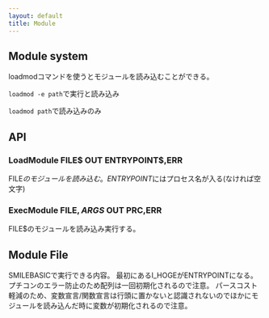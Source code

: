```yaml
---
layout: default
title: Module
---
```


## Module system
loadmodコマンドを使うとモジュールを読み込むことができる。


`loadmod -e path`で実行と読み込み

`loadmod path`で読み込みのみ

## API

### LoadModule FILE$ OUT ENTRYPOINT$,ERR
FILE$のモジュールを読み込む。
ENTRYPOINT$にはプロセス名が入る(なければ空文字)

### ExecModule FILE$,ARGS$ OUT PRC,ERR
FILE$のモジュールを読み込み実行する。

## Module File
SMILEBASICで実行できる内容。
最初にあるI_HOGEがENTRYPOINTになる。
プチコンのエラー防止のため配列は一回初期化されるので注意。
パースコスト軽減のため、変数宣言/関数宣言は行頭に置かないと認識されないのでほかにモジュールを読み込んだ時に変数が初期化されるので注意。
